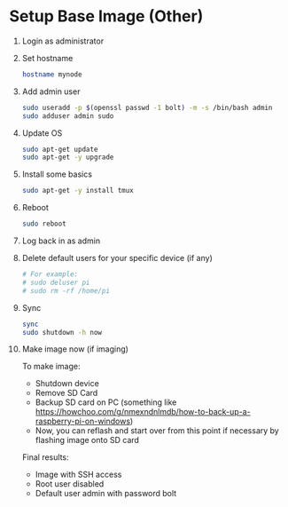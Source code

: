 # Setup Base Image (Other)

1. Login as administrator

2. Set hostname

   ```sh
   hostname mynode
   ```

3. Add admin user

   ```sh
   sudo useradd -p $(openssl passwd -1 bolt) -m -s /bin/bash admin
   sudo adduser admin sudo
   ```

4. Update OS

   ```sh
   sudo apt-get update
   sudo apt-get -y upgrade
   ```

5. Install some basics

   ```sh
   sudo apt-get -y install tmux
   ```

6. Reboot

   ```sh
   sudo reboot
   ```

7. Log back in as admin

8. Delete default users for your specific device (if any)

   ```sh
   # For example:
   # sudo deluser pi
   # sudo rm -rf /home/pi
   ```

9. Sync

   ```sh
   sync
   sudo shutdown -h now
   ```

10. Make image now (if imaging)

    To make image:
     - Shutdown device
     - Remove SD Card
     - Backup SD card on PC (something like https://howchoo.com/g/nmexndnlmdb/how-to-back-up-a-raspberry-pi-on-windows)
     - Now, you can reflash and start over from this point if necessary by flashing image onto SD card

    Final results:

     - Image with SSH access
     - Root user disabled
     - Default user admin with password bolt
